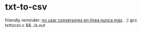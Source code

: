 # txt-to-csv
friendly reminder: [no usar conversores en línea nunca más](https://www.pcrisk.es/guias-de-desinfeccion/10038-redlinestealer-malware "Información sobre RedlineStealer Malware")
. :)
gcc txttocsv.c && ./a.out
